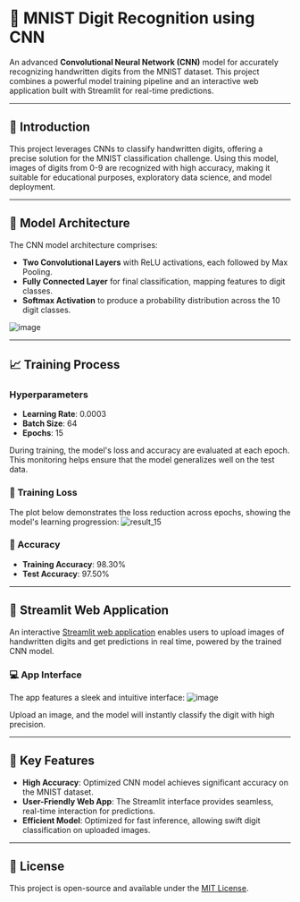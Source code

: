 # 🧠 MNIST Digit Recognition using CNN

An advanced **Convolutional Neural Network (CNN)** model for accurately recognizing handwritten digits from the MNIST dataset. This project combines a powerful model training pipeline and an interactive web application built with Streamlit for real-time predictions.

---

## 📖 Introduction
This project leverages CNNs to classify handwritten digits, offering a precise solution for the MNIST classification challenge. Using this model, images of digits from 0-9 are recognized with high accuracy, making it suitable for educational purposes, exploratory data science, and model deployment.

---

## 🧬 Model Architecture
The CNN model architecture comprises:
- **Two Convolutional Layers** with ReLU activations, each followed by Max Pooling.
- **Fully Connected Layer** for final classification, mapping features to digit classes.
- **Softmax Activation** to produce a probability distribution across the 10 digit classes.

![image](https://github.com/user-attachments/assets/c6153aa6-d145-429b-a152-64fac30ff25b)

---

## 📈 Training Process
### Hyperparameters
- **Learning Rate**: 0.0003
- **Batch Size**: 64
- **Epochs**: 15

During training, the model's loss and accuracy are evaluated at each epoch. This monitoring helps ensure that the model generalizes well on the test data.

### 🔹 Training Loss
The plot below demonstrates the loss reduction across epochs, showing the model's learning progression:
![result_15](https://github.com/user-attachments/assets/559f93dd-fb85-493d-bb18-463686aaabe9)

### 🔹 Accuracy
- **Training Accuracy**: 98.30%
- **Test Accuracy**: 97.50%

---

## 🚀 Streamlit Web Application
An interactive [Streamlit web application](https://cnn-mnist-uvtrszxczn3qcd3yt4m6am.streamlit.app/) enables users to upload images of handwritten digits and get predictions in real time, powered by the trained CNN model.

### 💻 App Interface
The app features a sleek and intuitive interface:
![image](https://github.com/user-attachments/assets/61860ceb-951a-42df-9ff0-2e601f92db14)

Upload an image, and the model will instantly classify the digit with high precision.

---

## 🔑 Key Features
- **High Accuracy**: Optimized CNN model achieves significant accuracy on the MNIST dataset.
- **User-Friendly Web App**: The Streamlit interface provides seamless, real-time interaction for predictions.
- **Efficient Model**: Optimized for fast inference, allowing swift digit classification on uploaded images.

---

## 📜 License
This project is open-source and available under the [MIT License](LICENSE).
